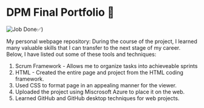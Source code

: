# DPM Final Portfolio 🤑
![Job Done✅]([https://as1.ftcdn.net/v2/jpg/01/63/74/20/1000_F_163742074_xXiKIiQ75jdQDULESQql7Y1f5uS0XIMK.jpg))

My personal webpage repository:
During the course of the project, I learned many valuable skills that I can transfer to the next stage of my career. Below, I have listed out some of these tools and techniques:
1. Scrum Framework - Allows me to organize tasks into achieveable sprints 
2. HTML - Created the entire page and project from the HTML coding framework.
3. Used CSS to format page in an appealing manner for the viewer.
4. Uploaded the project using Miscrosoft Azure to place it on the web.
5. Learned GitHub and GitHub desktop techniques for web projects. 

